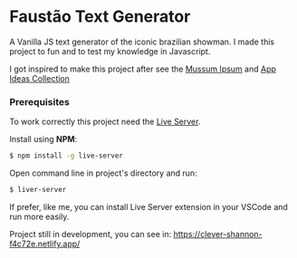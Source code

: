# Faustão Text Generator

A Vanilla JS text generator of the iconic brazilian showman. I made this project to fun and to test my knowledge in Javascript.

I got inspired to make this project after see the <a href="https://github.com/diegofelipece/mussum-ipsum/" target="_blank">Mussum Ipsum</a> and <a href="https://github.com/florinpop17/app-ideas/" target="_blank">App Ideas Collection</a>

### Prerequisites

To work correctly this project need the <a href="https://github.com/tapio/live-server" target="_blank">Live Server</a>. <br />

Install using **NPM**:
```bash 
$ npm install -g live-server
```
Open command line in project's directory and run:
```bash
$ liver-server
```
If prefer, like me, you can install Live Server extension in your VSCode and run more easily.<br />

Project still in development, you can see in: https://clever-shannon-f4c72e.netlify.app/
